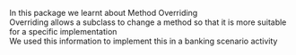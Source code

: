 In this package we learnt about Method Overriding<br />
Overriding allows a subclass to change a method so that it is more suitable for a specific implementation<br />
We used this information to implement this in a banking scenario activity
